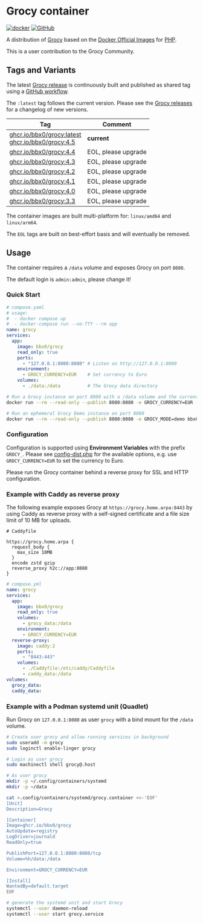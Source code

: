 <!-- markdownlint-configure-file { "no-inline-html": { "allowed_elements": [ "br" ] } } -->
# Grocy container

[![docker](https://img.shields.io/badge/Docker%20Hub-1D63ED?logo=docker&logoColor=white)](https://hub.docker.com/r/bbx0/grocy) [![GitHub](https://img.shields.io/badge/GitHub-black?logo=github&logoColor=white)](https://github.com/bbx0/container-grocy)

A distribution of [Grocy](https://github.com/grocy/grocy) based on the [Docker Official Images](https://github.com/docker-library/official-images#what-are-official-images) for [PHP](https://hub.docker.com/_/php).

This is a user contribution to the Grocy Community.

## Tags and Variants

The latest [Grocy release](https://github.com/grocy/grocy/releases) is continuously built and published as shared tag using a [GitHub workflow](https://github.com/bbx0/container-grocy/actions/workflows/main.yaml).

The `:latest` tag follows the current version. Please see the [Grocy releases](https://github.com/grocy/grocy/releases) for a changelog of new versions.

| Tag                    | Comment             |
| ---------------------- | ------------------- |
| [ghcr.io/bbx0/grocy:latest](https://github.com/bbx0/container-grocy/blob/main/Dockerfile)<br>[ghcr.io/bbx0/grocy:4.5](https://github.com/bbx0/container-grocy/blob/main/Dockerfile) | **current**         |
| [ghcr.io/bbx0/grocy:4.4](https://github.com/bbx0/container-grocy/blob/main/Dockerfile) | EOL, please upgrade |
| [ghcr.io/bbx0/grocy:4.3](https://github.com/bbx0/container-grocy/blob/main/Dockerfile) | EOL, please upgrade |
| [ghcr.io/bbx0/grocy:4.2](https://github.com/bbx0/container-grocy/blob/main/Dockerfile) | EOL, please upgrade |
| [ghcr.io/bbx0/grocy:4.1](https://github.com/bbx0/container-grocy/blob/main/Dockerfile) | EOL, please upgrade |
| [ghcr.io/bbx0/grocy:4.0](https://github.com/bbx0/container-grocy/blob/main/Dockerfile) | EOL, please upgrade |
| [ghcr.io/bbx0/grocy:3.3](https://github.com/bbx0/container-grocy/blob/main/Dockerfile) | EOL, please upgrade |

The container images are built multi-platform for: `linux/amd64` and `linux/arm64`.

The `EOL` tags are built on best-effort basis and will eventually be removed.

## Usage

The container requires a `/data` volume and exposes Grocy on port `8080`.

The default login is `admin:admin`, please change it!

### Quick Start

```yaml
# compose.yaml
# usage: 
#  - docker compose up
#  - docker-compose run --no-TTY --rm app
name: grocy
services:
  app:
    image: bbx0/grocy
    read_only: true
    ports:
      - "127.0.0.1:8080:8080" # Listen on http://127.0.0.1:8080
    environment:
      - GROCY_CURRENCY=EUR    # Set currency to Euro
    volumes:
      - ./data:/data          # The Grocy data directory
```

```bash
# Run a Grocy instance on port 8080 with a /data volume and the currency Euro
docker run --rm --read-only --publish 8080:8080 -e GROCY_CURRENCY=EUR -v ./data:/data bbx0/grocy

# Run an ephemeral Grocy Demo instance on port 8080
docker run --rm --read-only --publish 8080:8080 -e GROCY_MODE=demo bbx0/grocy
```

### Configuration

Configuration is supported using **Environment Variables** with the prefix `GROCY_`. Please see [config-dist.php](https://github.com/grocy/grocy/blob/release/config-dist.php) for the available options, e.g. use `GROCY_CURRENCY=EUR` to set the currency to Euro.

Please run the Grocy container behind a reverse proxy for SSL and HTTP configuration.

### Example with Caddy as reverse proxy

The following example exposes Grocy at `https://grocy.home.arpa:8443` by using Caddy as reverse proxy with a self-signed certificate and a file size limit of 10 MB for uploads.

```Caddyfile
# Caddyfile

https://grocy.home.arpa {
  request_body {
    max_size 10MB
  }
  encode zstd gzip
  reverse_proxy h2c://app:8080
}
```

```yml
# compose.yml
name: grocy
services:
  app:
    image: bbx0/grocy
    read_only: true
    volumes:
      - grocy_data:/data
    environment:
      - GROCY_CURRENCY=EUR
  reverse-proxy:
    image: caddy:2
    ports:
      - "8443:443"
    volumes:
      - ./Caddyfile:/etc/caddy/Caddyfile
      - caddy_data:/data
volumes:
  grocy_data:
  caddy_data:
```

### Example with a Podman systemd unit (Quadlet)

Run Grocy on `127.0.0.1:8080` as user `grocy` with a bind mount for the `/data` volume.

```bash
# Create user grocy and allow running services in background
sudo useradd -m grocy
sudo loginctl enable-linger grocy

# Login as user grocy
sudo machinectl shell grocy@.host

# As user grocy
mkdir -p ~/.config/containers/systemd
mkdir -p ~/data

cat >.config/containers/systemd/grocy.container <<-'EOF'
[Unit]
Description=Grocy

[Container]
Image=ghcr.io/bbx0/grocy
AutoUpdate=registry
LogDriver=journald
ReadOnly=true

PublishPort=127.0.0.1:8080:8080/tcp
Volume=%h/data:/data

Environment=GROCY_CURRENCY=EUR

[Install]
WantedBy=default.target
EOF

# generate the systemd unit and start Grocy
systemctl --user daemon-reload
systemctl --user start grocy.service
```
